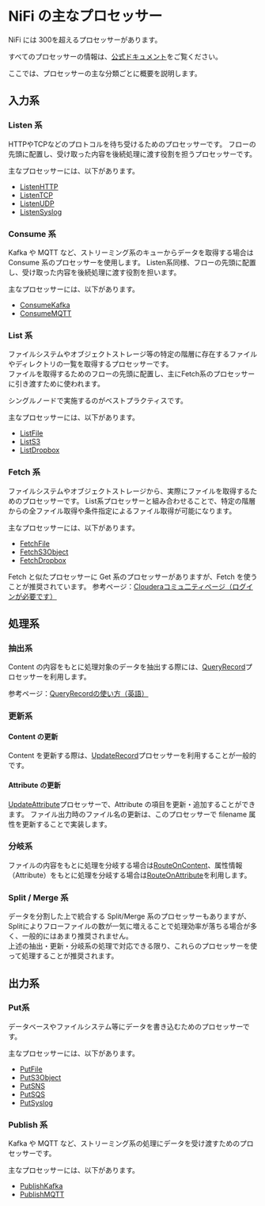 # NiFi の主なプロセッサー

NiFi には 300を超えるプロセッサーがあります。

すべてのプロセッサーの情報は、[公式ドキュメント](https://nifi.apache.org/components/)をご覧ください。

ここでは、プロセッサーの主な分類ごとに概要を説明します。

## 入力系

### Listen 系

HTTPやTCPなどのプロトコルを待ち受けるためのプロセッサーです。
フローの先頭に配置し、受け取った内容を後続処理に渡す役割を担うプロセッサーです。

主なプロセッサーには、以下があります。
- [ListenHTTP](https://nifi.apache.org/components/org.apache.nifi.processors.standard.ListenHTTP/)
- [ListenTCP](https://nifi.apache.org/components/org.apache.nifi.processors.standard.ListenTCP/)
- [ListenUDP](https://nifi.apache.org/components/org.apache.nifi.processors.standard.ListenUDP/)
- [ListenSyslog](https://nifi.apache.org/components/org.apache.nifi.processors.standard.ListenSyslog/)

### Consume 系

Kafka や MQTT など、ストリーミング系のキューからデータを取得する場合は Consume 系のプロセッサーを使用します。
Listen系同様、フローの先頭に配置し、受け取った内容を後続処理に渡す役割を担います。

主なプロセッサーには、以下があります。
- [ConsumeKafka](https://nifi.apache.org/components/org.apache.nifi.kafka.processors.ConsumeKafka/)
- [ConsumeMQTT](https://nifi.apache.org/components/org.apache.nifi.processors.mqtt.ConsumeMQTT/)

### List 系

ファイルシステムやオブジェクトストレージ等の特定の階層に存在するファイルやディレクトリの一覧を取得するプロセッサーです。  
ファイルを取得するためのフローの先頭に配置し、主にFetch系のプロセッサーに引き渡すために使われます。

シングルノードで実施するのがベストプラクティスです。

主なプロセッサーには、以下があります。
- [ListFile](https://nifi.apache.org/components/org.apache.nifi.processors.standard.ListFile/)
- [ListS3](https://nifi.apache.org/components/org.apache.nifi.processors.aws.s3.ListS3/)
- [ListDropbox](https://nifi.apache.org/components/org.apache.nifi.processors.dropbox.ListDropbox/)

### Fetch 系

ファイルシステムやオブジェクトストレージから、実際にファイルを取得するためのプロセッサーです。
List系プロセッサーと組み合わせることで、特定の階層からの全ファイル取得や条件指定によるファイル取得が可能になります。

主なプロセッサーには、以下があります。

- [FetchFile](https://nifi.apache.org/components/org.apache.nifi.processors.standard.FetchFile/)
- [FetchS3Object](https://nifi.apache.org/components/org.apache.nifi.processors.aws.s3.FetchS3Object/)
- [FetchDropbox](https://nifi.apache.org/components/org.apache.nifi.processors.dropbox.FetchDropbox/)

Fetch と似たプロセッサーに Get 系のプロセッサーがありますが、Fetch を使うことが推奨されています。
参考ページ：[Clouderaコミュ二ティページ（ログインが必要です）](https://community.cloudera.com/t5/Support-Questions/Fetch-Vs-Get-vs-List-processors-in-NiFi/m-p/269300#:~:text=The%20short%20answer%20is%20that,while%20GetX%20processors%20are%20not)

## 処理系

### 抽出系

Content の内容をもとに処理対象のデータを抽出する際には、[QueryRecord](https://nifi.apache.org/docs/nifi-docs/components/org.apache.nifi/nifi-standard-nar/1.6.0/org.apache.nifi.processors.standard.QueryRecord/index.html)プロセッサーを利用します。

参考ページ：[QueryRecordの使い方（英語）](https://medium.com/cloudera-inc/building-an-effective-nifi-flow-queryrecord-cca5ba51afd5)

### 更新系

#### Content の更新

Content を更新する際は、[UpdateRecord](https://nifi.apache.org/docs/nifi-docs/components/org.apache.nifi/nifi-standard-nar/1.6.0/org.apache.nifi.processors.standard.UpdateRecord/index.html)プロセッサーを利用することが一般的です。

#### Attribute の更新
[UpdateAttribute](https://nifi.apache.org/docs/nifi-docs/components/org.apache.nifi/nifi-update-attribute-nar/1.19.1/org.apache.nifi.processors.attributes.UpdateAttribute/index.html)プロセッサーで、Attribute の項目を更新・追加することができます。
ファイル出力時のファイル名の更新は、このプロセッサーで filename 属性を更新することで実装します。

### 分岐系

ファイルの内容をもとに処理を分岐する場合は[RouteOnContent](https://nifi.apache.org/docs/nifi-docs/components/org.apache.nifi/nifi-standard-nar/1.23.2/org.apache.nifi.processors.standard.RouteOnContent/index.html)、属性情報（Attribute）をもとに処理を分岐する場合は[RouteOnAttribute](https://nifi.apache.org/docs/nifi-docs/components/org.apache.nifi/nifi-standard-nar/1.6.0/org.apache.nifi.processors.standard.RouteOnAttribute/index.html)を利用します。

### Split / Merge 系

データを分割した上で統合する Split/Merge 系のプロセッサーもありますが、Splitによりフローファイルの数が一気に増えることで処理効率が落ちる場合が多く、一般的にはあまり推奨されません。  
上述の抽出・更新・分岐系の処理で対応できる限り、これらのプロセッサーを使って処理することが推奨されます。

## 出力系

### Put系

データベースやファイルシステム等にデータを書き込むためのプロセッサーです。 

主なプロセッサーには、以下があります。
- [PutFile](https://nifi.apache.org/components/org.apache.nifi.processors.standard.PutFile/)
- [PutS3Object](https://nifi.apache.org/components/org.apache.nifi.processors.aws.s3.PutS3Object/)
- [PutSNS](https://nifi.apache.org/components/org.apache.nifi.processors.aws.sns.PutSNS/)
- [PutSQS](https://nifi.apache.org/components/org.apache.nifi.processors.aws.sqs.PutSQS/)
- [PutSyslog](https://nifi.apache.org/components/org.apache.nifi.processors.standard.PutSyslog/)

### Publish 系

Kafka や MQTT など、ストリーミング系の処理にデータを受け渡すためのプロセッサーです。

主なプロセッサーには、以下があります。

- [PublishKafka](https://nifi.apache.org/components/org.apache.nifi.kafka.processors.PublishKafka/)
- [PublishMQTT](https://nifi.apache.org/components/org.apache.nifi.processors.mqtt.PublishMQTT/)